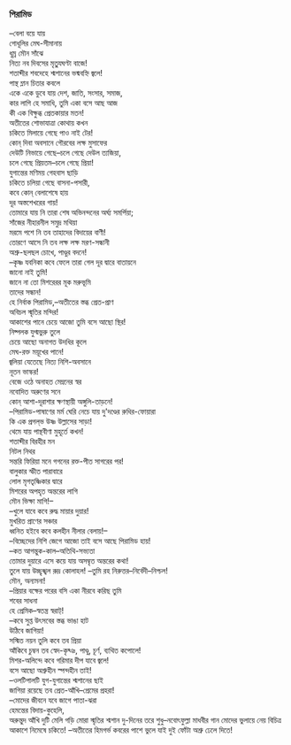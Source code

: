 ### পিরামিড
–বেলা বয়ে যায়  
গোধূলির মেঘ-সীমানায়  
ধূম্র মৌন সাঁঝে  
নিত্য নব দিবসের মৃতু্যঘণ্টা বাজে!  
শতাব্দীর শবদেহে শ্মশানের ভষ্মবহ্নি জ্বলে!  
পান্থ ম্লান চিতার কবলে  
একে একে ডুবে যায় দেশ, জাতি, সংসার, সমাজ,  
কার লাগি হে সমাধি, তুমি একা বসে আছ আজ  
কী এক বিক্ষুব্ধ প্রেতকায়ার মতন!  
অতীতের শোভাযাত্রা কোথায় কখন  
চকিতে মিলায়ে গেছে পাও নাই টের!  
কোন্ দিবা অবসানে গৌরবের লক্ষ মুসাফের  
দেউটি নিভায়ে গেছে–চলে গেছে দেউল ত্যজিয়া,  
চলে গেছে প্রিয়তম–চলে গেছে প্রিয়া!  
যুগান্তের মণিময় গেহবাস ছাড়ি  
চকিতে চলিয়া গেছে বাসনা-পসারী,  
কবে কোন্ বেলাশেষে হায়  
দূর অস্তশেখরের গায়!  
তোমারে যায় নি তারা শেষ অভিনন্দনের অর্ঘ্য সমর্পিয়া;  
সাঁজের নীহারনীল সমুদ্র মথিয়া  
মরমে পশে নি তব তাহাদের বিদায়ের বাণী!  
তোরণে আসে নি তব লক্ষ লক্ষ মরণ-সন্ধানী  
অশ্রু-ছলছল চোখে, পাণ্ডুর বদনে!  
–কৃষ্ণ যবনিকা কবে ফেলে তারা গেল দূর দ্বারে বাতায়নে  
জানো নাই তুমি!  
জানে না তো মিশরেরর মূক মরুভূমি  
তাদের সন্ধান!  
হে নির্বাক পিরামিড,–অতীতের স্তব্ধ প্রেত-প্রাণ  
অবিচল স্মৃতির মন্দির!  
আকাশের পানে চেয়ে আজো তুমি বসে আছো স্থির!  
নিষ্পলক যুগ্মভুরু তুলে  
চেয়ে আছো অনাগত উদধির কূলে  
মেঘ-রক্ত ময়ূখের পানে!  
জ্বলিয়া যেতেছে নিত্য নিশি-অবসানে  
নূতন ভাস্কর!  
বেজে ওঠে অনাহত মেম্ননের স্বর  
নবোদিত অরুণের সনে  
কোন্ আশা-দূরাশার ক্ষণস্থায়ী অঙ্গুলি-তাড়নে!  
–পিরামিড-পাষাণের মর্ম ঘেরি নেচে যায় দু'দণ্ডের রুধির-ফোয়ারা  
কি এক প্রগল্‌ভ উষ্ণ উল্লাসের সাড়া!  
থেমে যায় পান্থবীণা মুহূর্তে কখন!  
শতাব্দীর বিরহীর মন  
নিটল নিথর  
সন্তরি ফিরিয়া মনে গগনের রক্ত-পীত সাগরের পর!  
বালুকার স্ফীত পারাবারে  
লোল মৃগতৃষ্ণিকার দ্বারে  
মিশরের অপহৃত অন্তরের লাগি  
মৌন ভিক্ষা মাগি!–  
–খুলে যাবে কবে রুদ্ধ মায়ার দুয়ার!  
মুখরিত প্রাণের সঞ্চার  
ধ্বনিত হইবে কবে কলহীন নীলার বেলায়!–   
–বিচ্ছেদের নিশি জেগে আজো তাই বসে আছে পিরামিড হায়!  
–কত আগন্তুক-কাল–অতিথি-সভ্যতা  
তোমার দুয়ারে এসে কয়ে যায় অসম্বৃত অন্তরের কথা!  
তুলে যায় উচ্ছৃঙ্খল রুদ্র কোলাহল! 
–তুমি রহ নিরুত্তর–নির্বেদী–নিশ্চল!  
মৌন, অন্যমনা!  
–প্রিয়ার বক্ষের পরের বসি একা নীরবে করিছ তুমি  
শবের সাধনা  
হে প্রেমিক–স্বতন্ত্র স্বরাট্!  
–কবে সুপ্ত উৎসবের স্তব্ধ ভাঙা হাট  
উঠিবে জাগিয়া!  
সস্মিত নয়ন তুলি কবে তব প্রিয়া  
আঁকিবে চুম্বন তব স্বেদ-কৃষ্ঞ, পাণ্ডু, চূর্ণ, ব্যথিত কপোলে!  
মিশর-অলিন্দে কবে গরিমার দীপ যাবে জ্বলে!  
বসে আছো অশ্রুহীন স্পন্দহীন তাই!  
–ওলটিপালটি যুগ-যুগান্তের শ্মশানের ছাই  
জাগিয়া রয়েছে তব প্রেত-আঁখি–প্রেমের প্রহরা!  
–মোদের জীবনে যবে জাগে পাতা-ঝরা  
হেমন্তের বিদায়-কুহেলি,  
অরুন্তুদ আঁখি দুটি মেলি
গড়ি মোরা স্মৃতির শ্মশান
দু-দিনের তরে শুধু–নবোৎফুল্লা মাধবীর গান
মোদের ভুলায়ে নেয় বিচিত্র আকাশে
নিমেষে চকিতে!
–অতীতের হিমগর্ভ কবরের পাশে
ভুলে যাই দুই ফোঁটা অশ্রু ঢেলে দিতে!